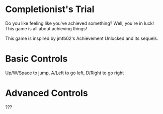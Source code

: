 # Completionist's Trial

Do you like feeling like you've achieved something? Well, you're in luck! This game is all about achieving things!

This game is inspired by jmtb02's Achievement Unlocked and its sequels.

# Basic Controls
Up/W/Space to jump,
A/Left to go left,
D/Right to go right

# Advanced Controls
???
